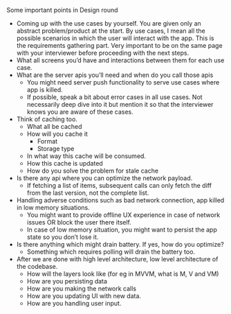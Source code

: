 
Some important points in Design round



* Coming up with the use cases by yourself. You are given only an abstract problem/product at the start. By use cases, I mean all the possible scenarios in which the user will interact with the app. This is the requirements gathering part. Very important to be on the same page with your interviewer before proceeding with the next steps.
*   What all screens you’d have and interactions between them for each use case.
*   What are the server apis you’ll need and when do you call those apis
    *   You might need server push functionality to serve use cases where app is killed.
    *   If possible, speak a bit about error cases in all use cases. Not necessarily deep dive into it but mention it so that the interviewer knows you are aware of these cases.
*   Think of caching too. 
    *   What all be cached
    *   How will you cache it
        *   Format
        *   Storage type
    *   In what way this cache will be consumed.
    *   How this cache is updated
    *   How do you solve the problem for stale cache
*   Is there any api where you can optimize the network payload.
    *   If fetching a list of items, subsequent calls can only fetch the diff from the last version, not the complete list.
*   Handling adverse conditions such as bad network connection, app killed in low memory situations.
    *   You might want to provide offline UX experience in case of network issues OR block the user there itself.
    *   In case of low memory situation, you might want to persist the app state so you don’t lose it.
*   Is there anything which might drain battery. If yes, how do you optimize?
    *   Something which requires polling will drain the battery too.
*   After we are done with high level architecture, low level architecture of the codebase.
    *   How will the layers look like (for eg in MVVM, what is M, V and VM)
    *   How are you persisting data
    *   How are you making the network calls
    *   How are you updating UI with new data.
    *   How are you handling user input.
